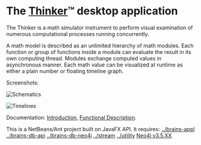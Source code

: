 # The [Thinker](http://varankin.com/?page=software/13&lang=en)™ desktop application

The Thinker is a math simulator instrument to perform visual examination of numerous
computational processes running concurrently.

A math model is described as an unlimited hierarchy of math modules.
Each function or group of functions inside a module can evaluate the
result in its own computing thread. Modules exchange computed values
in asynchronous manner. Each math value can be visualized at runtime
as either a plain number or floating timeline graph.

Screenshots:

![Schematics](http://varankin.com/software/13/net10x10_sc.png)

![Timelines](http://varankin.com/software/13/self_summer_2x2_07.png)

Documentation:
[Introduction](http://varankin.com/software/13/Thinker-1.0.202201291222.pdf), 
[Functional Description](http://varankin.com/software/13/Thinker-fd-1.0.2022010291228.pdf). 

This is a NetBeans/Ant project built on JavaFX API. It requires: 
[../brains-appl](https://github.com/nvaranki/brains-appl) 
[../brains-db-api](https://github.com/nvaranki/brains-db-api) 
[../brains-db-neo4j](https://github.com/nvaranki/brains-db-neo4j) 
[../stream](https://github.com/nvaranki/stream) 
[../utility](https://github.com/nvaranki/utility) 
[Neo4j v3.5.XX](https://neo4j.com/download-center/#community)
